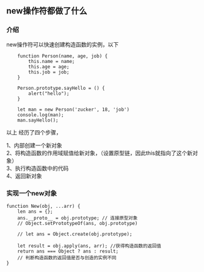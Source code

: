 ## new操作符都做了什么

### 介绍
new操作符可以快速创建构造函数的实例，以下
```
    function Person(name, age, job) {
        this.name = name;
        this.age = age;
        this.job = job;
    }

    Person.prototype.sayHello = () {
        alert("hello");
    }

    let man = new Person('zucker', 18, 'job')
    console.log(man);
    man.sayHello();
```

以上 经历了四个步骤，  

1、内部创建一个新对象  
2、将构造函数的作用域赋值给新对象，（设置原型链，因此this就指向了这个新对象）  
3、执行构造函数中的代码  
4、返回新对象

### 实现一个new对象
```
function New(obj, ...arr) {
    len ans = {};
    ans.__proto__ = obj.prototype; // 连接原型对象
    // Object.setPrototypeOf(ans, obj.prototype)

    // let ans = Object.create(obj.prototype);

    let result = obj.apply(ans, arr); //获得构造函数的返回值
    return ans === Object ? ans : result;
    // 判断构造函数的返回值是否与创造的实例不同 
}
```
